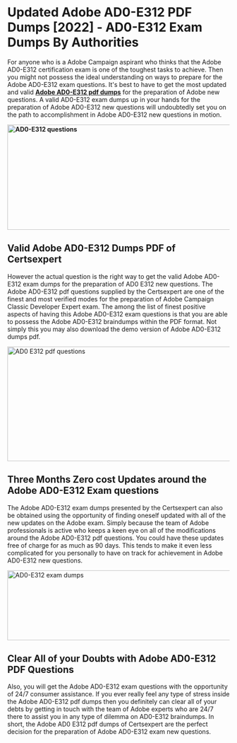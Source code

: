 <h1><strong>Updated Adobe AD0-E312 PDF Dumps [2022] - AD0-E312 Exam Dumps By Authorities&nbsp;</strong></h1>
<p><span style="font-weight: 400;">For anyone who is a Adobe Campaign aspirant who thinks that the Adobe AD0-E312 certification exam is one of the toughest tasks to achieve. Then you might not possess the ideal understanding on ways to prepare for the Adobe AD0-E312 exam questions. It's best to have to get the most updated and valid <strong><a href="https://www.certsexpert.com/AD0-E312-pdf-questions.html">Adobe AD0-E312 pdf dumps</a></strong> for the preparation of Adobe new questions. A valid  AD0-E312 exam dumps up in your hands for the preparation of Adobe AD0-E312 new questions will undoubtedly set you on the path to accomplishment in Adobe AD0-E312 new questions in motion.</span></p>
<p><span style="font-weight: 400;"><strong><img style="display: block; margin-left: auto; margin-right: auto;" src="https://i.ibb.co/QXh983F/73475278-2429792180625311-4586132736837681152-n.jpg" alt="AD0-E312 questions" width="632" height="238" /></strong></span></p>
<h2><strong>Valid Adobe AD0-E312 Dumps PDF of Certsexpert</strong></h2>
<p><span style="font-weight: 400;">However the actual question is the right way to get the valid Adobe AD0-E312 exam dumps for the preparation of AD0 E312 new questions. The Adobe AD0-E312 pdf questions supplied by the Certsexpert are one of the finest and most verified modes for the preparation of Adobe Campaign Classic Developer Expert exam. The among the list of finest positive aspects of having this Adobe AD0-E312 exam questions is that you are able to possess the Adobe AD0-E312 braindumps within the PDF format. Not simply this you may also download the demo version of Adobe AD0-E312 dumps pdf.</span></p>
<p><span style="font-weight: 400;"><img style="display: block; margin-left: auto; margin-right: auto;" src="https://i.ibb.co/Jd8hN2L/76714008-3182067705200142-8735104740007870464-n.jpg" alt="AD0 E312 pdf questions" width="701" height="259" /></span></p>
<h2><strong>Three Months Zero cost Updates around the Adobe AD0-E312 Exam questions</strong></h2>
<p><span style="font-weight: 400;">The Adobe AD0-E312 exam dumps presented by the Certsexpert can also be obtained using the opportunity of finding oneself updated with all of the new updates on the Adobe exam. Simply because the team of Adobe professionals is active who keeps a keen eye on all of the modifications around the Adobe AD0-E312 pdf questions. You could have these updates free of charge for as much as 90 days. This tends to make it even less complicated for you personally to have on track for achievement in Adobe AD0-E312 new questions.</span></p>
<p><span style="font-weight: 400;"><a href="https://www.certsexpert.com/AD0-E312-pdf-questions.html"><img style="display: block; margin-left: auto; margin-right: auto;" src="https://i.ibb.co/TMnKrkJ/75398236-424489711531572-5064688549987614720-n.jpg" alt="AD0-E312 exam dumps" width="714" height="158" /></a></span></p>
<h2><strong>Clear All of your Doubts with Adobe AD0-E312 PDF Questions</strong></h2>
<p>Also, you will get the Adobe AD0-E312 exam questions with the opportunity of 24/7 consumer assistance. If you ever really feel any type of stress inside the Adobe AD0-E312 pdf dumps then you definitely can clear all of your debts by getting in touch with the team of Adobe experts who are 24/7 there to assist you in any type of dilemma on  AD0-E312 braindumps. In short, the Adobe AD0 E312 pdf dumps of Certsexpert are the perfect decision for the preparation of Adobe AD0-E312 exam new questions.</p>
